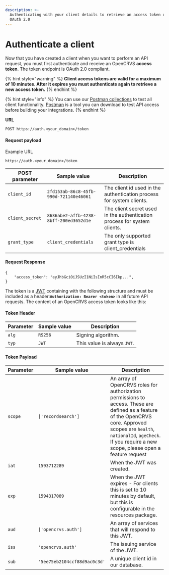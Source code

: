 ```yaml
---
description: >-
  Authenticating with your client details to retrieve an access token using
  OAuth 2.0
---
```


# Authenticate a client

Now that you have created a client when you want to perform an API request, you must first authenticate and receive an OpenCRVS **access token**. The token endpoint is OAuth 2.0 compliant.

{% hint style="warning" %}
**Client access tokens are valid for a maximum of 10 minutes. After it expires you must authenticate again to retrieve a new access token.**
{% endhint %}

{% hint style="info" %}
You can use our [Postman collections](https://github.com/opencrvs/opencrvs-countryconfig/tree/master/postman) to test all client functionality. [Postman](https://www.postman.com/) is a tool you can download to test API access before building your integrations.
{% endhint %}

**URL**

```
POST https://auth.<your_domain>/token
```

#### **Request payload**

Example URL

```
https://auth.<your_domain>/token
```

| POST parameter  | Sample value                           | Description                                                              |
| --------------- | -------------------------------------- | ------------------------------------------------------------------------ |
| `client_id`     | `2fd153ab-86c8-45fb-990d-721140e46061` | The client id used in the authentication process for system clients.     |
| `client_secret` | `8636abe2-affb-4238-8bff-200ed3652d1e` | The client secret used in the authentication process for system clients. |
| `grant_type`    | `client_credentials`                   | The only supported grant type is client\_credentials                     |

#### **Request Response**

```
{
    "access_token": "eyJhbGciOiJSUzI1NiIsInR5cCI6Ikp...",
}
```

The token is a [JWT](https://jwt.io/) containing with the following structure and must be included as a header:**`Authorization: Bearer <token>`** in all future API requests. The content of an OpenCRVS access token looks like this:

#### **Token Header**

| Parameter | Sample value | Description                 |
| --------- | ------------ | --------------------------- |
| `alg`     | `RS256`      | Signing algorithm.          |
| `typ`     | `JWT`        | This value is always `JWT`. |

#### **Token Payload**

| Parameter | Sample value                 | Description                                                                                                                                                                                                                                |
| --------- | ---------------------------- | ------------------------------------------------------------------------------------------------------------------------------------------------------------------------------------------------------------------------------------------ |
| `scope`   | `['recordsearch']`           | An array of OpenCRVS roles for authorization permissions to access. These are defined as a feature of the OpenCRVS core. Approved scopes are `health`, `nationalId`, `ageCheck`. If you require a new scope, please open a feature request |
| `iat`     | `1593712289`                 | When the JWT was created.                                                                                                                                                                                                                  |
| `exp`     | `1594317089`                 | When the JWT expires - For clients this is set to 10 minutes by default, but this is configurable in the resources package.                                                                                                                |
| `aud`     | `['opencrvs.auth']`          | An array of services that will respond to this JWT.                                                                                                                                                                                        |
| `iss`     | `'opencrvs.auth'`            | The issuing service of the JWT.                                                                                                                                                                                                            |
| `sub`     | `'5ee75eb2104ccf88d9ac0c3d'` | A unique client id in our database.                                                                                                                                                                                                        |
